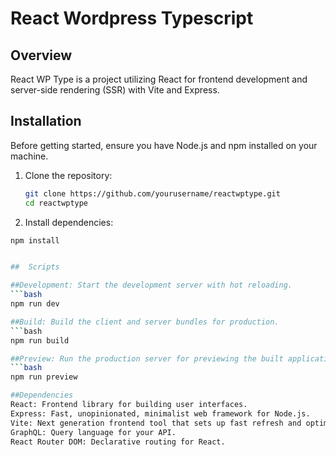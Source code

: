 # React Wordpress Typescript

## Overview

React WP Type is a project utilizing React for frontend development and server-side rendering (SSR) with Vite and Express.

## Installation

Before getting started, ensure you have Node.js and npm installed on your machine.

1. Clone the repository:

   ```bash
   git clone https://github.com/yourusername/reactwptype.git
   cd reactwptype

2. Install dependencies:
   
  ```bash
  npm install


##  Scripts

##Development: Start the development server with hot reloading.
  ```bash
  npm run dev

##Build: Build the client and server bundles for production.
  ```bash
  npm run build

##Preview: Run the production server for previewing the built application.
  ```bash
  npm run preview

##Dependencies
React: Frontend library for building user interfaces.
Express: Fast, unopinionated, minimalist web framework for Node.js.
Vite: Next generation frontend tool that sets up fast refresh and optimized builds.
GraphQL: Query language for your API.
React Router DOM: Declarative routing for React.
